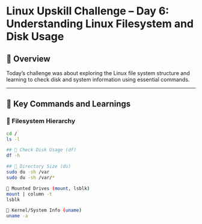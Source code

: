 # Linux Upskill Challenge – Day 6: Understanding Linux Filesystem and Disk Usage

## 🧠 Overview

Today’s challenge was about exploring the Linux file system structure and learning to check disk and system information using essential commands.

---

## 📂 Key Commands and Learnings

### 🔹 Filesystem Hierarchy

```bash
cd /
ls -l

## 🔹 Check Disk Usage (df)
df -h

## 🔹 Directory Size (du)
sudo du -sh /var
sudo du -sh /var/*

🔹 Mounted Drives (mount, lsblk)
mount | column -t
lsblk

🔹 Kernel/System Info (uname)
uname -a

